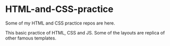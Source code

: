 # HTML-and-CSS-practice
Some of my HTML and CSS practice repos are here.

This basic practice of HTML, CSS and JS. Some of the layouts are replica of other famous templates.
